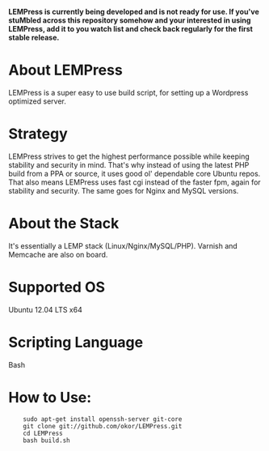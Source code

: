 **LEMPress is currently being developed and is not ready for use. If you've stuMbled across this repository somehow and your interested in using LEMPress, add it to you watch list and check back regularly for the first stable release.**

About LEMPress
=========
  LEMPress is a super easy to use build script, for setting up a Wordpress optimized server. 

Strategy
=====
  LEMPress strives to get the highest performance possible while keeping stability and security in mind. That's why instead of using the latest PHP build from a PPA or source, it uses good ol' dependable core Ubuntu repos. That also means LEMPress uses fast cgi instead of the faster fpm, again for stability and security. The same goes for Nginx and MySQL versions.

About the Stack
==========
  It's essentially a LEMP stack (Linux/Nginx/MySQL/PHP).
  Varnish and Memcache are also on board.

Supported OS
=========
  Ubuntu 12.04 LTS x64

Scripting Language
============
  Bash

How to Use:
========
        sudo apt-get install openssh-server git-core
        git clone git://github.com/okor/LEMPress.git
        cd LEMPress
        bash build.sh

